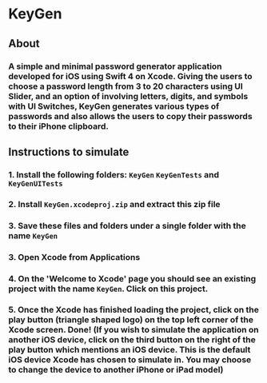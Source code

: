 # KeyGen

## About
### A simple and minimal password generator application developed for iOS using Swift 4 on Xcode. Giving the users to choose a password length from 3 to 20 characters using UI Slider, and an option of involving letters, digits, and symbols with UI Switches, KeyGen generates various types of passwords and also allows the users to copy their passwords to their iPhone clipboard.

## Instructions to simulate
###   1. Install the following folders: ```KeyGen``` ```KeyGenTests``` and ```KeyGenUITests```
###   2. Install ```KeyGen.xcodeproj.zip``` and extract this zip file
###   3. Save these files and folders under a single folder with the name ```KeyGen```
###   3. Open Xcode from Applications
###   4. On the 'Welcome to Xcode' page you should see an existing project with the name ```KeyGen```. Click on this project.
###   5. Once the Xcode has finished loading the project, click on the play button (triangle shaped logo) on the top left corner of the Xcode screen. Done! (If you wish to simulate the application on another iOS device, click on the third button on the right of the play button which mentions an iOS device. This is the default iOS device Xcode has chosen to simulate in. You may choose to change the device to another iPhone or iPad model)
